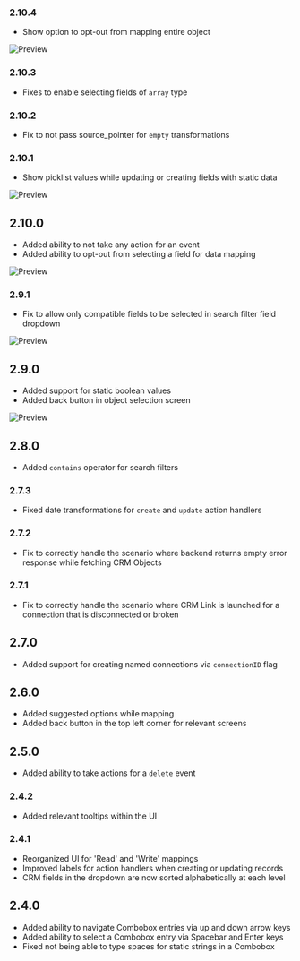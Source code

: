 ### 2.10.4

- Show option to opt-out from mapping entire object

![Preview](https://user-images.githubusercontent.com/110259385/188629778-e09c32ea-8c97-4685-87c0-3bdf7759d02f.gif)

### 2.10.3

- Fixes to enable selecting fields of `array` type

### 2.10.2

- Fix to not pass source_pointer for `empty` transformations

### 2.10.1

- Show picklist values while updating or creating fields with static data

![Preview](https://user-images.githubusercontent.com/110259385/186719311-37adfc75-45e9-481f-82cc-5e4e66d44d53.gif)

## 2.10.0

- Added ability to not take any action for an event
- Added ability to opt-out from selecting a field for data mapping

![Preview](https://user-images.githubusercontent.com/110259385/186135264-723b2042-1cd4-4357-a6ed-064c62bb1298.gif)

### 2.9.1

- Fix to allow only compatible fields to be selected in search filter field dropdown

![Preview](https://user-images.githubusercontent.com/110259385/186191234-f45fef6b-367e-4c04-8fb2-edf9a0a0a8b8.gif)

## 2.9.0

- Added support for static boolean values
- Added back button in object selection screen

![Preview](https://user-images.githubusercontent.com/110259385/185599998-d27c6640-a67b-446f-9723-7f70807f497f.gif)

## 2.8.0

- Added `contains` operator for search filters

### 2.7.3

- Fixed date transformations for `create` and `update` action handlers

### 2.7.2

- Fix to correctly handle the scenario where backend returns empty error response while fetching CRM Objects

### 2.7.1

- Fix to correctly handle the scenario where CRM Link is launched for a connection that is disconnected or broken

## 2.7.0

- Added support for creating named connections via `connectionID` flag

## 2.6.0

- Added suggested options while mapping
- Added back button in the top left corner for relevant screens

## 2.5.0

- Added ability to take actions for a `delete` event

### 2.4.2

- Added relevant tooltips within the UI

### 2.4.1

- Reorganized UI for 'Read' and 'Write' mappings
- Improved labels for action handlers when creating or updating records
- CRM fields in the dropdown are now sorted alphabetically at each level

## 2.4.0

- Added ability to navigate Combobox entries via up and down arrow keys
- Added ability to select a Combobox entry via Spacebar and Enter keys
- Fixed not being able to type spaces for static strings in a Combobox
